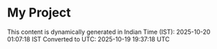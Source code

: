 # My Project

This content is dynamically generated in Indian Time (IST): 2025-10-20 01:07:18 IST
Converted to UTC: 2025-10-19 19:37:18 UTC
